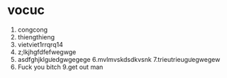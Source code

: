 # vocuc
1. congcong
2. thiengthieng
3. vietviet1rrqrq14
4. z;lkjhgfdfefwegwge
5. asdfghjklgưedgwgegege
6.mvlmvskdsdkvsnk
7.trieutrieugưegwegew
8. Fuck you bitch
9.get out man